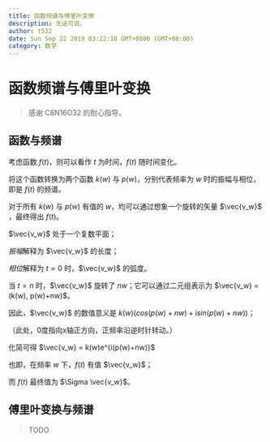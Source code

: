 ```yaml
---
title: 函数频谱与傅里叶变换
description: 无话可说。
author: t532
date: Sun Sep 22 2019 03:22:18 GMT+0800 (GMT+08:00)
category: 数学
---
```


# 函数频谱与傅里叶变换

> 感谢 C8N16O32 的耐心指导。

## 函数与频谱

考虑函数 $f(t)$，则可以看作 $t$ 为时间，$f(t)$ 随时间变化。

将这个函数转换为两个函数 $k(w)$ 与 $p(w)$，分别代表频率为 $w$ 时的振幅与相位，即是 $f(t)$ 的频谱。

对于所有 $k(w)$ 与 $p(w)$ 有值的 $w$，均可以通过想象一个旋转的矢量 $\vec{v_w}$ ，最终得出 $f(t)$。

$\vec{v_w}$ 处于一个复数平面；

*振幅*解释为 $\vec{v_w}$ 的长度；

*相位*解释为 $t=0$ 时，$\vec{v_w}$ 的弧度。

当 $t=n$ 时，$\vec{v_w}$ 旋转了 $nw$；它可以通过二元组表示为 $\vec{v_w} = (k(w), p(w)+nw)$。

因此，$\vec{v_w}$ 的数值意义是 $k(w)(cos(p(w)+nw) + isin(p(w)+nw))$；

（此处，0度指向x轴正方向，正频率沿逆时针转动。）

化简可得 $\vec{v_w} = k(w)e^{i(p(w)+nw)}$

也即，在频率 $w$ 下，$f(t)$ 有值 $\vec{v_w}$；

而 $f(t)$ 最终值为 $\Sigma \vec{v_w}$。

## 傅里叶变换与频谱

> TODO
